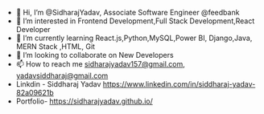 - 👋 Hi, I’m @SidharajYadav, Associate Software Engineer @feedbank    
- 👀 I’m interested in Frontend Development,Full Stack Development,React Developer    
- 🌱 I’m currently learning React.js,Python,MySQL,Power BI, Django,Java, MERN Stack ,HTML, Git 
- 💞️ I’m looking to collaborate on New Developers     
- 📫 How to reach me sidharajyadav157@gmail.com, yadavsiddharaj@gmail.com   
- Linkdin - Siddharaj Yadav  https://www.linkedin.com/in/siddharaj-yadav-82a09621b   
- Portfolio- https://sidharajyadav.github.io/ 
<!--- 
SidharajYadav/SidharajYadav is a ✨ special ✨ repository because its `README.md` (this file) appears on your GitHub profile.
You can click the Preview link to take a look at your changes..
---> 

 
